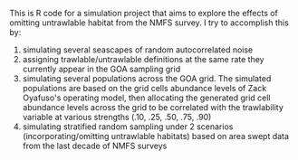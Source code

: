 This is R code for a simulation project that aims to explore the effects of omitting untrawlable habitat from the NMFS survey. I try to accomplish this by: 

1) simulating several seascapes of random autocorrelated noise 
2) assigning trawlable/untrawlable definitions at the same rate they currently appear in the GOA sampling grid 
3) simulating several populations across the GOA grid. The simulated populations are based on the grid cells abundance levels of Zack Oyafuso's operating model,
then allocating the generated grid cell abundance levels across the grid to be correlated with the trawlability variable at various strengths (.10, .25, .50, .75, .90) 
4) simulating stratified random sampling under 2 scenarios (incorporating/omitting untrawlable habitats) based on area swept data from the last decade of NMFS surveys

